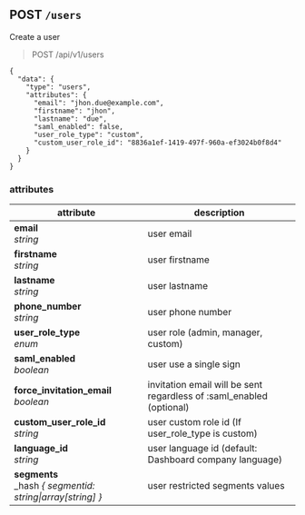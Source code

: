 ## POST `/users`

Create a user

<blockquote class="lang-specific"><p>POST /api/v1/users</p></blockquote>

```json--
{
  "data": {
    "type": "users",
    "attributes": {
      "email": "jhon.due@example.com",
      "firstname": "jhon",
      "lastname": "due",
      "saml_enabled": false,
      "user_role_type": "custom",
      "custom_user_role_id": "8836a1ef-1419-497f-960a-ef3024b0f8d4"
    }
  }
}
```

### attributes

attribute                                                         | description
------------------------------------------------------------------| -------------
__email__<br>_string_                                             | user email
__firstname__<br>_string_                                         | user firstname
__lastname__<br>_string_                                          | user lastname
__phone_number__<br>_string_                                      | user phone number
__user_role_type__<br>_enum_                                      | user role (admin, manager, custom)
__saml_enabled__<br>_boolean_                                     | user use a single sign
__force_invitation_email__<br>_boolean_                     | invitation email will be sent regardless of :saml_enabled (optional)
__custom_user_role_id__<br>_string_                               | user custom role id (If user_role_type is custom)
__language_id__<br>_string_                                       | user language id (default: Dashboard company language)
__segments__<br>_hash _{ segmentid: string&#124;array[string] }_  | user restricted segments values
